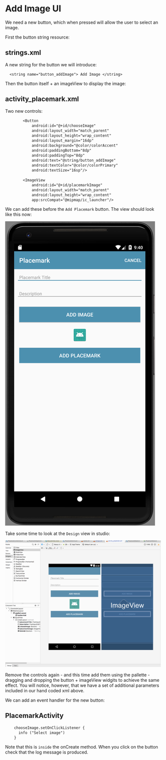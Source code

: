 # Add Image UI

We need a new button, which when pressed will allow the user to select an image.

First the button string resource:

## strings.xml

A new string for the button we will introduce:

~~~
  <string name="button_addImage"> Add Image </string>
~~~

Then the button itself + an imageView to display the image:

## activity_placemark.xml

Two new controls:

~~~
        <Button
            android:id="@+id/chooseImage"
            android:layout_width="match_parent"
            android:layout_height="wrap_content"
            android:layout_margin="16dp"
            android:background="@color/colorAccent"
            android:paddingBottom="8dp"
            android:paddingTop="8dp"
            android:text="@string/button_addImage"
            android:textColor="@color/colorPrimary"
            android:textSize="16sp"/>

        <ImageView
            android:id="@+id/placemarkImage"
            android:layout_width="match_parent"
            android:layout_height="wrap_content"
            app:srcCompat="@mipmap/ic_launcher"/>

~~~

We can add these before the `Add Placemark` button.  The view should look like this now:

![](img/01.png)

Take some time to look at the `Design` view in studio:

![](img/02.png)

Remove the controls again - and this time add them using the pallette - dragging and dropping the button + imageView widgits to achieve the same effect. You will notice, however, that we have a set of additional parameters included in our hand coded xml above.

We can add an event handler for the new button:

## PlacemarkActivity

~~~
    chooseImage.setOnClickListener {
      info ("Select image")
    }
~~~

Note that this is `inside` the onCreate method. When you click on the button check that the log message is produced.